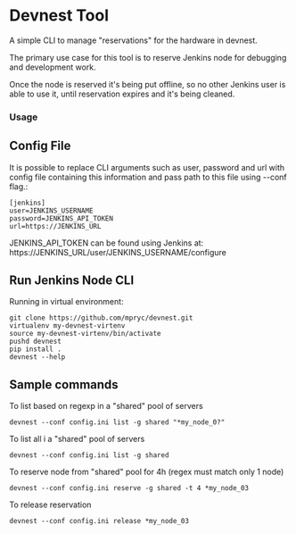 # Devnest Tool

A simple CLI to manage "reservations" for the hardware in devnest.

The primary use case for this tool is to reserve Jenkins node
for debugging and development work.

Once the node is reserved it's being put offline, so no other Jenkins
user is able to use it, until reservation expires and it's being cleaned.

### Usage

## Config File

It is possible to replace CLI arguments such as user, password and url
with config file containing this information and pass path to this file
using --conf flag.:

```
[jenkins]
user=JENKINS_USERNAME
password=JENKINS_API_TOKEN
url=https://JENKINS_URL
```

JENKINS_API_TOKEN can be found using Jenkins at:
    https://JENKINS_URL/user/JENKINS_USERNAME/configure

## Run Jenkins Node CLI

Running in virtual environment:

```
git clone https://github.com/mpryc/devnest.git
virtualenv my-devnest-virtenv
source my-devnest-virtenv/bin/activate
pushd devnest
pip install .
devnest --help
```

## Sample commands

To list based on regexp in a "shared" pool of servers
```
devnest --conf config.ini list -g shared "*my_node_0?"
```

To list all i a "shared" pool of servers
```
devnest --conf config.ini list -g shared
```

To reserve node from "shared" pool for 4h (regex must match only 1 node)
```
devnest --conf config.ini reserve -g shared -t 4 *my_node_03
```

To release reservation
```
devnest --conf config.ini release *my_node_03
```
